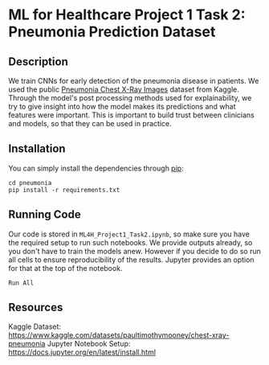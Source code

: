# ML for Healthcare Project 1 Task 2: Pneumonia Prediction Dataset

## Description
We train CNNs for early detection of the pneumonia disease in patients. We used the public [Pneumonia Chest X-Ray Images](https://www.kaggle.com/datasets/paultimothymooney/chest-xray-pneumonia) dataset from Kaggle. Through the model's post processing methods used for explainability, we try to give insight into how the model makes its predictions and what features were important. This is important to build trust between clinicians and models, so that they can be used in practice.

## Installation
You can simply install the dependencies through [pip](https://pypi.org/project/pip/):

```
cd pneumonia
pip install -r requirements.txt
```

## Running Code

Our code is stored in `ML4H_Project1_Task2.ipynb`, so make sure you have the required setup to run such notebooks. We provide outputs already, so you don't have to train the models anew. However if you decide to do so run all cells to ensure reproducibility of the results. Jupyter provides an option for that at the top of the notebook.

`Run All`

## Resources
Kaggle Dataset: https://www.kaggle.com/datasets/paultimothymooney/chest-xray-pneumonia
Jupyter Notebook Setup: https://docs.jupyter.org/en/latest/install.html